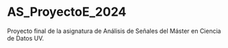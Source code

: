 # AS_ProyectoE_2024
Proyecto final de la asignatura de Análisis de Señales del Máster en Ciencia de Datos UV. 
